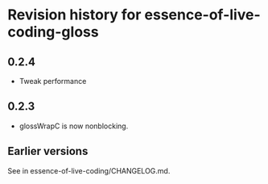 # Revision history for essence-of-live-coding-gloss

## 0.2.4

* Tweak performance

## 0.2.3

* glossWrapC is now nonblocking.

## Earlier versions

See in essence-of-live-coding/CHANGELOG.md.
